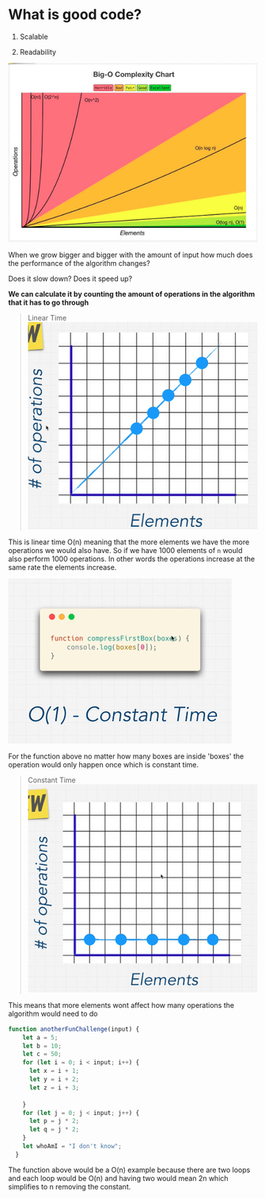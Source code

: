 # What is good code?

1.  Scalable

2.  Readability

![BigONotation](/Snips/Big_O.png)

When we grow bigger and bigger with the amount of input how much does the performance of the algorithm changes?

Does it slow down? Does it speed up?

__We can calculate it by counting the amount of operations in the algorithm that it has to go through__

> Linear Time
![LinearTime](/Snips/LinearTime.png)

This is linear time O(n) meaning that the more elements we have the more operations we would also have. So if we have 1000 elements of `n` would also perform 1000 operations. In other words the operations increase at the same rate the elements increase.


![ConstantTimeFunction](/Snips/ConstantTime.png)

For the function above no matter how many boxes are inside 'boxes' the operation would only happen once which is constant time.

> Constant Time
![ConstantTimeGraph](/Snips/ConstantTimeGraph.png)

This means that more elements wont affect how many operations the algorithm would need to do

```js
function anotherFunChallenge(input) {
    let a = 5;
    let b = 10;
    let c = 50;
    for (let i = 0; i < input; i++) {
      let x = i + 1;
      let y = i + 2;
      let z = i + 3;

    }
    for (let j = 0; j < input; j++) {
      let p = j * 2;
      let q = j * 2;
    }
    let whoAmI = "I don't know";
  }

```

The function above would be a O(n) example because there are two loops and each loop would be O(n) and having two would mean 2n which simplifies to n removing the constant.
